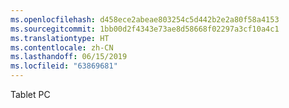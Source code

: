```yaml
---
ms.openlocfilehash: d458ece2abeae803254c5d442b2e2a80f58a4153
ms.sourcegitcommit: 1bb00d2f4343e73ae8d58668f02297a3cf10a4c1
ms.translationtype: HT
ms.contentlocale: zh-CN
ms.lasthandoff: 06/15/2019
ms.locfileid: "63869681"
---
```

Tablet PC